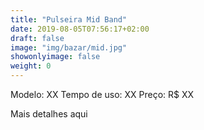```yaml
---
title: "Pulseira Mid Band"
date: 2019-08-05T07:56:17+02:00
draft: false
image: "img/bazar/mid.jpg"
showonlyimage: false
weight: 0
---
```


Modelo: XX
Tempo de uso: XX
Preço: R$ XX

<!--more-->

Mais detalhes aqui
